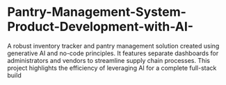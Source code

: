 # Pantry-Management-System-Product-Development-with-AI-
A robust inventory tracker and pantry management solution created using generative AI and no-code principles. It features separate dashboards for administrators and vendors to streamline supply chain processes. This project highlights the efficiency of leveraging AI for a complete full-stack build
